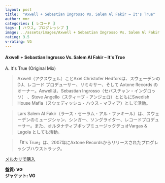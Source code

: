 ```yaml
---
layout: post
title:  "Axwell + Sebastian Ingrosso Vs. Salem Al Fakir – It's True"
author: mmr
categories: [ レコード ]
tags: [ ハウス, プログレッシブ ]
image: ../assets/images/Axwell + Sebastian Ingrosso Vs. Salem Al Fakir – It's True.jpg
rating: 3.5
v-rating: VG
---
```


#### Axwell + Sebastian Ingrosso Vs. Salem Al Fakir – It's True

A. It's True (Original Mix)

> Axwell（アクスウェル）ことAxel Christofer Hedforsは、スウェーデンの DJ、レコード プロデューサー、リミキサー、そして Axtone Records のオーナー。Axwellは、Sebastian Ingrosso（セバスチャン・イングロッソ） 、Steve Angello（スティーブ・アンジェロ）とともにSwedish House Mafia（スウェディッシュ・ハウス・マフィア）として活動。

> Lars Salem Al Fakir（ラース・セーラム・アル・ファキール）は、スウェーデンのミュージシャン、シンガー、ソングライター、レコードプロデューサー。また、オルタナティブポップミュージックデュオVargas & Lagola としても活動。

> 「It's True」は、2007年にAxtone Recordsからリリースされたプログレッシブハウストラック。

[メルカリで購入](https://jp.mercari.com/item/m99195071709)

<div class="mt-4 mb-4 d-flex align-items-center">
<strong class="mr-1">盤質: VG</strong>
</div>
<div class="mt-4 mb-4 d-flex align-items-center">
<strong class="mr-1">ジャケット: VG</strong>
</div>
